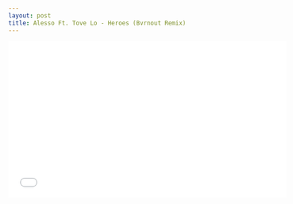 ```yaml
---
layout: post
title: Alesso Ft. Tove Lo - Heroes (Bvrnout Remix)
---
```

<iframe width="560" height="315" src="//www.youtube.com/embed/UPFQ8EJ_DHk" frameborder="0" allowfullscreen></iframe>
